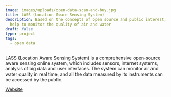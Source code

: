 ```yaml
---
image: images/uploads/open-data-scan-and-buy.jpg
title: LASS (Location Aware Sensing System)
description: Based on the concepts of open source and public interest, LASS can
  help to monitor the quality of air and water
draft: false
type: project
tags:
  - open data
---
```

LASS (Location Aware Sensing System) is a comprehensive open-source aware sensing online system, which includes sensors, internet systems, analysis of big data and user interfaces. The system can monitor air and water quality in real time, and all the data measured by its instruments can be accessed by the public.

[Website](https://lass-net.org/)